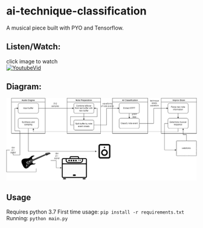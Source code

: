 # ai-technique-classification
A musical piece built with PYO and Tensorflow.

## Listen/Watch:
click image to watch
<br>
[![YoutubeVid](https://img.youtube.com/vi/U-J3ins1Buk/0.jpg)](https://www.youtube.com/watch?v=U-J3ins1Buk)


## Diagram:
![Diagram](Macro-Diagram.drawio.png)

## Usage
Requires python 3.7
First time usage: `pip install -r requirements.txt`
Running: `python main.py`
